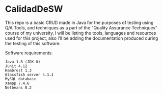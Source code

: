 # CalidadDeSW

This repo is a basic CRUD made in Java for the purposes of testing using Q/A Tools, and techniques as a part of the "Quality Assurance Techniques" course of my university, I will be listing the tools, languages and resources used for this project, also I'll be adding the documentation produced during the testing of this software.

Software requirements:

    Java 1.8 (JDK 8)
    Junit 4.12
    Hambrest 1.3
    Glassfish server 4.1.1
    MySQL database
    Xampp 7.4.6
    Netbeans 8.2


